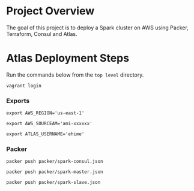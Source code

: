 # Project Overview

The goal of this project is to deploy a Spark cluster on AWS using Packer, Terraform, Consul and Atlas.


# Atlas Deployment Steps

Run the commands below from the `top level` directory.

```
vagrant login
```

### Exports

```
export AWS_REGION='us-east-1'
```

```
export AWS_SOURCEAM='ami-xxxxxx'
```

```
export ATLAS_USERNAME='ehime'
```


### Packer

```
packer push packer/spark-consul.json
```

```
packer push packer/spark-master.json
```

```
packer push packer/spark-slave.json
```
